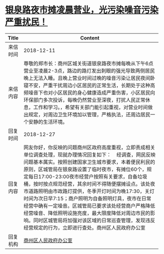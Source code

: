 # <a href="http://www.shangluo.gov.cn/zmhd/ldxxxx.jsp?urltype=leadermail.LeaderMailContentUrl&wbtreeid=1112&leadermailid=5059">银泉路夜市摊凌晨营业，光污染噪音污染严重扰民！</a>
|Title|Content|
|:---:|---|
|来信时间|2018-12-11|
|来信内容|尊敬的郑市长：商州区城关街道银泉路夜市摊每晚从下午6点营业至凌晨2-3点，路边的路灯发出刺眼的强光导致两侧居民晚上无法入睡。且晚上营业时间过晚的噪音污染让居民夜间卧寝不安，严重干扰周边小区居民的正常生活，长期处于这种高频噪音下也对小区居民的身心健康造成严重伤害，小区居民向环保部门多次投诉，每晚仍然营业至深夜，打扰人民正常休息，工作和学习。，希望有关部门能引起重视，对营业时间做出规定，对周边卫生环境加以管理，严格执法，还周边居民一个安静的生活环境。|
|回复时间|2018-12-27|
|回复内容|网友你好，你反映的问题商州区政府高度重视，立即责成相关单位调查处理，现就办理情况回复如下：    经调查，网民反映问题基本属实。按照创建国家卫生城市要求，本着便民利民的原则，区城管局在银泉路设置了临时夜市，有摊位60个，规定每日17:00-23:00夜市经营户按照有关要求，自备垃圾桶，按时按点规范经营，其余时间不得随便摆摊设点。该处夜市道路照明由市政路灯提供，冬季开灯时间为晚17:30，关灯时间为次日早7:15；商户照明为自备照明灯具，夜市在日常经营中确有一定噪音。区城管局已要求该处经营商户严格降低经营噪音、降低照明设施亮度，最大限度降低对周边市民的影响。同时区城管局将加强对该区域的日常巡查管理，发现违反经营规定的行为，立即进行查处。商州区人民政府办公室|
|回复机构|<a href="../../categories/agencies/商州区人民政府办公室.md">商州区人民政府办公室</a>|
